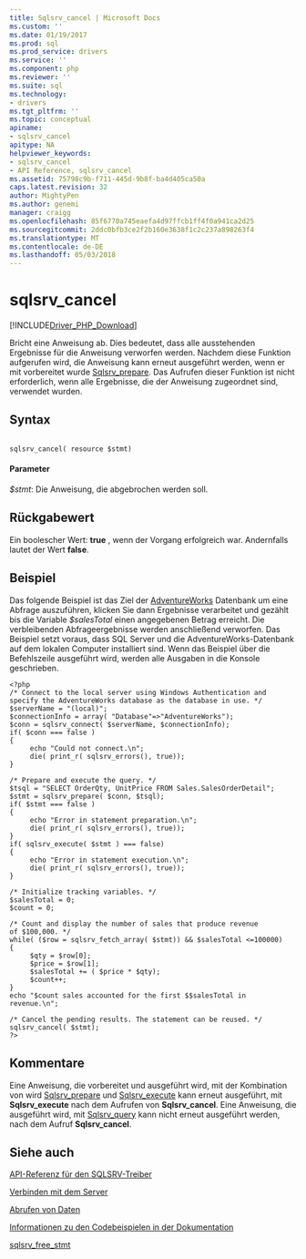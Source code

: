 ```yaml
---
title: Sqlsrv_cancel | Microsoft Docs
ms.custom: ''
ms.date: 01/19/2017
ms.prod: sql
ms.prod_service: drivers
ms.service: ''
ms.component: php
ms.reviewer: ''
ms.suite: sql
ms.technology:
- drivers
ms.tgt_pltfrm: ''
ms.topic: conceptual
apiname:
- sqlsrv_cancel
apitype: NA
helpviewer_keywords:
- sqlsrv_cancel
- API Reference, sqlsrv_cancel
ms.assetid: 75798c9b-f711-445d-9b8f-ba4d405ca50a
caps.latest.revision: 32
author: MightyPen
ms.author: genemi
manager: craigg
ms.openlocfilehash: 85f6770a745eaefa4d97ffcb1ff4f0a941ca2d25
ms.sourcegitcommit: 2ddc0bfb3ce2f2b160e3638f1c2c237a898263f4
ms.translationtype: MT
ms.contentlocale: de-DE
ms.lasthandoff: 05/03/2018
---
```

# <a name="sqlsrvcancel"></a>sqlsrv_cancel
[!INCLUDE[Driver_PHP_Download](../../includes/driver_php_download.md)]

Bricht eine Anweisung ab. Dies bedeutet, dass alle ausstehenden Ergebnisse für die Anweisung verworfen werden. Nachdem diese Funktion aufgerufen wird, die Anweisung kann erneut ausgeführt werden, wenn er mit vorbereitet wurde [Sqlsrv_prepare](../../connect/php/sqlsrv-prepare.md). Das Aufrufen dieser Funktion ist nicht erforderlich, wenn alle Ergebnisse, die der Anweisung zugeordnet sind, verwendet wurden.  
  
## <a name="syntax"></a>Syntax  
  
```  
  
sqlsrv_cancel( resource $stmt)  
```  
  
#### <a name="parameters"></a>Parameter  
*$stmt*: Die Anweisung, die abgebrochen werden soll.  
  
## <a name="return-value"></a>Rückgabewert  
Ein boolescher Wert: **true** , wenn der Vorgang erfolgreich war. Andernfalls lautet der Wert **false**.  
  
## <a name="example"></a>Beispiel  
Das folgende Beispiel ist das Ziel der [AdventureWorks](https://github.com/Microsoft/sql-server-samples/tree/master/samples/databases/adventure-works) Datenbank um eine Abfrage auszuführen, klicken Sie dann Ergebnisse verarbeitet und gezählt bis die Variable *$salesTotal* einen angegebenen Betrag erreicht. Die verbleibenden Abfrageergebnisse werden anschließend verworfen. Das Beispiel setzt voraus, dass SQL Server und die AdventureWorks-Datenbank auf dem lokalen Computer installiert sind. Wenn das Beispiel über die Befehlszeile ausgeführt wird, werden alle Ausgaben in die Konsole geschrieben.  
  
```  
<?php  
/* Connect to the local server using Windows Authentication and   
specify the AdventureWorks database as the database in use. */  
$serverName = "(local)";  
$connectionInfo = array( "Database"=>"AdventureWorks");  
$conn = sqlsrv_connect( $serverName, $connectionInfo);  
if( $conn === false )  
{  
     echo "Could not connect.\n";  
     die( print_r( sqlsrv_errors(), true));  
}  
  
/* Prepare and execute the query. */  
$tsql = "SELECT OrderQty, UnitPrice FROM Sales.SalesOrderDetail";  
$stmt = sqlsrv_prepare( $conn, $tsql);  
if( $stmt === false )  
{  
     echo "Error in statement preparation.\n";  
     die( print_r( sqlsrv_errors(), true));  
}  
if( sqlsrv_execute( $stmt ) === false)  
{  
     echo "Error in statement execution.\n";  
     die( print_r( sqlsrv_errors(), true));  
}  
  
/* Initialize tracking variables. */  
$salesTotal = 0;  
$count = 0;  
  
/* Count and display the number of sales that produce revenue  
of $100,000. */  
while( ($row = sqlsrv_fetch_array( $stmt)) && $salesTotal <=100000)  
{  
     $qty = $row[0];  
     $price = $row[1];  
     $salesTotal += ( $price * $qty);  
     $count++;  
}  
echo "$count sales accounted for the first $$salesTotal in revenue.\n";  
  
/* Cancel the pending results. The statement can be reused. */  
sqlsrv_cancel( $stmt);  
?>  
```  
  
## <a name="comments"></a>Kommentare  
Eine Anweisung, die vorbereitet und ausgeführt wird, mit der Kombination von wird [Sqlsrv_prepare](../../connect/php/sqlsrv-prepare.md) und [Sqlsrv_execute](../../connect/php/sqlsrv-execute.md) kann erneut ausgeführt, mit **Sqlsrv_execute** nach dem Aufrufen von **Sqlsrv_cancel**. Eine Anweisung, die ausgeführt wird, mit [Sqlsrv_query](../../connect/php/sqlsrv-query.md) kann nicht erneut ausgeführt werden, nach dem Aufruf **Sqlsrv_cancel**.  
  
## <a name="see-also"></a>Siehe auch  
[API-Referenz für den SQLSRV-Treiber](../../connect/php/sqlsrv-driver-api-reference.md)

[Verbinden mit dem Server](../../connect/php/connecting-to-the-server.md)

[Abrufen von Daten](../../connect/php/retrieving-data.md)

[Informationen zu den Codebeispielen in der Dokumentation](../../connect/php/about-code-examples-in-the-documentation.md)

[sqlsrv_free_stmt](../../connect/php/sqlsrv-free-stmt.md)

  
